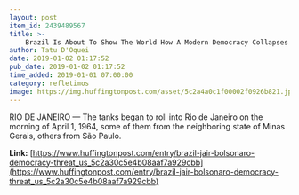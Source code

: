 ```yaml
---
layout: post
item_id: 2439489567
title: >-
    Brazil Is About To Show The World How A Modern Democracy Collapses
author: Tatu D'Oquei
date: 2019-01-02 01:17:52
pub_date: 2019-01-02 01:17:52
time_added: 2019-01-01 07:00:00
category: refletimos
image: https://img.huffingtonpost.com/asset/5c2a4a0c1f00002f0926b821.jpeg?cache=zglyffpi41&ops=1910_1000
---
```


RIO DE JANEIRO — The tanks began to roll into Rio de Janeiro on the morning of April 1, 1964, some of them from the neighboring state of Minas Gerais, others from São Paulo.

**Link:** [https://www.huffingtonpost.com/entry/brazil-jair-bolsonaro-democracy-threat_us_5c2a30c5e4b08aaf7a929cbb](https://www.huffingtonpost.com/entry/brazil-jair-bolsonaro-democracy-threat_us_5c2a30c5e4b08aaf7a929cbb)

